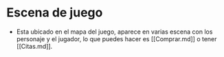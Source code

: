 # Escena de juego

- Esta ubicado en el mapa del juego, aparece en varias escena con los personaje y el jugador, lo que puedes hacer es [[Comprar.md]] o tener [[Citas.md]]. 